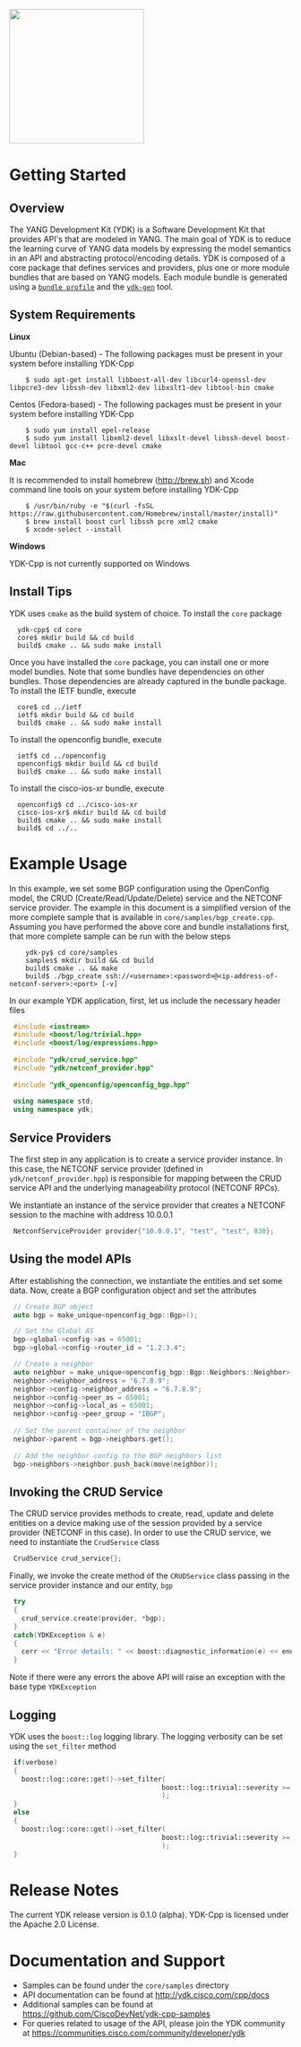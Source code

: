 <a href="https://github.com/CiscoDevNet/ydk-gen"><img src="https://cloud.githubusercontent.com/assets/17089095/14834057/2e1fe270-0bb7-11e6-9e94-73dd7d71e87d.png" height="240" width="240" ></a>


Getting Started
===============

Overview
--------

The YANG Development Kit (YDK) is a Software Development Kit that provides API's that are modeled in YANG. The main goal of YDK is to reduce the learning curve of YANG data models by expressing the model semantics in an API and abstracting protocol/encoding details.  YDK is composed of a core package that defines services and providers, plus one or more module bundles that are based on YANG models.  Each module bundle is generated using a [`bundle profile`](https://github.com/CiscoDevNet/ydk-gen/blob/master/profiles/bundles) and the [`ydk-gen`](https://github.com/CiscoDevNet/ydk-gen) tool.

System Requirements
-------------------
**Linux**

  Ubuntu (Debian-based) - The following packages must be present in your system before installing YDK-Cpp
 
```
    $ sudo apt-get install libboost-all-dev libcurl4-openssl-dev libpcre3-dev libssh-dev libxml2-dev libxslt1-dev libtool-bin cmake
```

  Centos (Fedora-based) - The following packages must be present in your system before installing YDK-Cpp

```
    $ sudo yum install epel-release
    $ sudo yum install libxml2-devel libxslt-devel libssh-devel boost-devel libtool gcc-c++ pcre-devel cmake
```

**Mac**

  It is recommended to install homebrew (http://brew.sh) and Xcode command line tools on your system before installing YDK-Cpp
  
```
    $ /usr/bin/ruby -e "$(curl -fsSL https://raw.githubusercontent.com/Homebrew/install/master/install)"
    $ brew install boost curl libssh pcre xml2 cmake
    $ xcode-select --install
```

**Windows**
    
   YDK-Cpp is not currently supported on Windows

Install Tips
------------
YDK uses ``cmake`` as the build system of choice. To install the ``core`` package
```
  ydk-cpp$ cd core
  core$ mkdir build && cd build
  build$ cmake .. && sudo make install
```
Once you have installed the ``core`` package, you can install one or more model bundles.  Note that some bundles have dependencies on other bundles.  Those dependencies are already captured in the bundle package. To install the IETF bundle, execute
```
  core$ cd ../ietf
  ietf$ mkdir build && cd build
  build$ cmake .. && sudo make install
```
To install the openconfig bundle, execute
```
  ietf$ cd ../openconfig
  openconfig$ mkdir build && cd build
  build$ cmake .. && sudo make install
```
To install the cisco-ios-xr bundle, execute
```
  openconfig$ cd ../cisco-ios-xr
  cisco-ios-xr$ mkdir build && cd build
  build$ cmake .. && sudo make install
  build$ cd ../..
```

Example Usage
=============

In this example, we set some BGP configuration using the OpenConfig model, the CRUD (Create/Read/Update/Delete) service and the NETCONF service provider. The example in this document is a simplified version of the more complete sample that is available in `core/samples/bgp_create.cpp`. Assuming you have performed the above core and bundle installations first, that more complete sample can be run with the below steps

```
    ydk-py$ cd core/samples
    samples$ mkdir build && cd build
    build$ cmake .. && make
    build$ ./bgp_create ssh://<username>:<password>@<ip-address-of-netconf-server>:<port> [-v]
```

In our example YDK application, first, let us include the necessary header files
```c++
 #include <iostream>
 #include <boost/log/trivial.hpp>
 #include <boost/log/expressions.hpp>
 
 #include "ydk/crud_service.hpp"
 #include "ydk/netconf_provider.hpp"
 
 #include "ydk_openconfig/openconfig_bgp.hpp"
 
 using namespace std;
 using namespace ydk; 
```

Service Providers
-----------------
The first step in any application is to create a service provider instance. In this case, the NETCONF service provider (defined in `ydk/netconf_provider.hpp`) is responsible for mapping between the CRUD service API and the underlying manageability protocol (NETCONF RPCs).

We instantiate an instance of the service provider that creates a NETCONF session to the machine with address 10.0.0.1

```c++ 
 NetconfServiceProvider provider{"10.0.0.1", "test", "test", 830};
```

Using the model APIs
------------------------
After establishing the connection, we instantiate the entities and set some data. Now, create a BGP configuration object and set the attributes
```c++
 // Create BGP object
 auto bgp = make_unique<openconfig_bgp::Bgp>();

 // Set the Global AS
 bgp->global->config->as = 65001;
 bgp->global->config->router_id = "1.2.3.4";

 // Create a neighbor
 auto neighbor = make_unique<openconfig_bgp::Bgp::Neighbors::Neighbor>();
 neighbor->neighbor_address = "6.7.8.9";
 neighbor->config->neighbor_address = "6.7.8.9";
 neighbor->config->peer_as = 65001;
 neighbor->config->local_as = 65001;
 neighbor->config->peer_group = "IBGP";
 
 // Set the parent container of the neighbor
 neighbor->parent = bgp->neighbors.get();
 
 // Add the neighbor config to the BGP neighbors list
 bgp->neighbors->neighbor.push_back(move(neighbor));
```

Invoking the CRUD Service
--------------------------
The CRUD service provides methods to create, read, update and delete entities on a device making use of the session provided by a service provider (NETCONF in this case).  In order to use the CRUD service, we need to instantiate the `CrudService` class
```c++
 CrudService crud_service{};
```
Finally, we invoke the create method of the `CRUDService` class passing in the service provider instance and our entity, `bgp`
```c++
 try
 {
   crud_service.create(provider, *bgp);
 }    
 catch(YDKException & e)
 {
   cerr << "Error details: " << boost::diagnostic_information(e) << endl;
 }
```
Note if there were any errors the above API will raise an exception with the base type `YDKException`

Logging
-------
YDK uses the `boost::log` logging library. The logging verbosity can be set using the `set_filter` method

```c++
 if(verbose)
 {
   boost::log::core::get()->set_filter(
                                      boost::log::trivial::severity >= boost::log::trivial::debug
                                      );
 }
 else
 {
   boost::log::core::get()->set_filter(
                                      boost::log::trivial::severity >= boost::log::trivial::debug
                                      );
 }
```

Release Notes
===============
The current YDK release version is 0.1.0 (alpha). YDK-Cpp is licensed under the Apache 2.0 License.

Documentation and Support
===============
- Samples can be found under the `core/samples` directory
- API documentation can be found at http://ydk.cisco.com/cpp/docs
- Additional samples can be found at https://github.com/CiscoDevNet/ydk-cpp-samples
- For queries related to usage of the API, please join the YDK community at https://communities.cisco.com/community/developer/ydk
